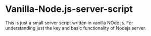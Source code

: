 # Vanilla-Node.js-server-script
This is just a small server script written in vanilla NOde.js. For understanding just the key and basic functionality of Nodejs server.
